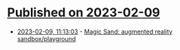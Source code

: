 # [Published on 2023-02-09](index.md)

* [2023-02-09, 11:13:03](https://news.ycombinator.com/item?id=34722313) - [Magic Sand: augmented reality sandbox/playground](https://github.com/thomwolf/Magic-Sand)
